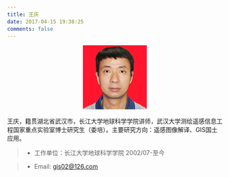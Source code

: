 ```yaml
---
title: 王庆
date: 2017-04-15 19:38:25
comments: false
---
```


<div align=center>
<img src = "wq.png"/>
</div>

王庆，籍贯湖北省武汉市，长江大学地球科学学院讲师，武汉大学测绘遥感信息工程国家重点实验室博士研究生（委培）。主要研究方向：遥感图像解译、GIS国土应用。

> * 工作单位：长江大学地球科学学院 2002/07-至今

> * Email: <gis02@126.com>

